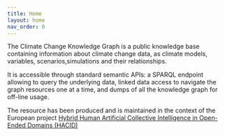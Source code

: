```yaml
---
title: Home
layout: home
nav_order: 0
---
```


The Climate Change Knowledge Graph is a public knowledge base containing information about climate change data, as climate models, variables, scenarios,simulations and their relationships.

It is accessible through standard semantic APIs: a SPARQL endpoint allowing to query the underlying data, linked data access to navigate the graph resources one at a time, and dumps of all the knowledge graph for off-line usage.

The resource has been produced and is maintained in the context of the European project [Hybrid Human Artificial Collective Intelligence
in Open-Ended Domains (HACID)](https://www.hacid-project.eu/)
